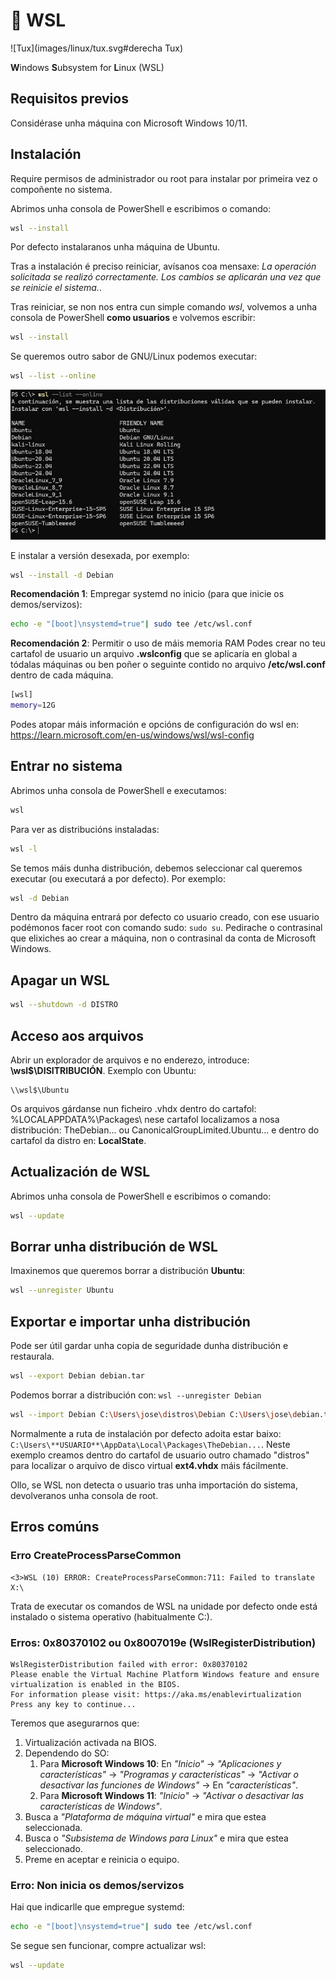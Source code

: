# 🐧 WSL

![Tux](images/linux/tux.svg#derecha Tux)

**W**indows **S**ubsystem for **L**inux (WSL)

## Requisitos previos

Considérase unha máquina con Microsoft Windows 10/11.

## Instalación

Require permisos de administrador ou root para instalar por primeira vez o compoñente no sistema.

Abrimos unha consola de PowerShell e escribimos o comando:

``` bash
wsl --install
```

Por defecto instalaranos unha máquina de Ubuntu.

Tras a instalación é preciso reiniciar, avísanos coa mensaxe: *La operación solicitada se realizó correctamente. Los cambios se aplicarán una vez que se reinicie el sistema.*.

Tras reiniciar, se non nos entra cun simple comando *wsl*, volvemos a unha consola de PowerShell **como usuarios** e volvemos escribir:

``` bash
wsl --install
```

Se queremos outro sabor de GNU/Linux podemos executar:

``` bash
wsl --list --online
```

![Lista de distribucións dispoñibles. Outubro 2024](images/wsl/2024-10-lista-distros.jpg "Lista de distribucións dispoñibles. Outubro 2024")

E instalar a versión desexada, por exemplo:

``` bash
wsl --install -d Debian
```

**Recomendación 1**: Empregar systemd no inicio (para que inicie os demos/servizos):

``` bash
echo -e "[boot]\nsystemd=true"| sudo tee /etc/wsl.conf
```

**Recomendación 2**: Permitir o uso de máis memoria RAM
Podes crear no teu cartafol de usuario un arquivo **.wslconfig** que se aplicaría en global a tódalas máquinas ou ben poñer o seguinte contido no arquivo **/etc/wsl.conf** dentro de cada máquina.

``` bash
[wsl]
memory=12G
```
Podes atopar máis información e opcións de configuración do wsl en: <https://learn.microsoft.com/en-us/windows/wsl/wsl-config>

## Entrar no sistema

Abrimos unha consola de PowerShell e executamos:

``` bash
wsl
```

Para ver as distribucións instaladas:

``` bash
wsl -l
```

Se temos máis dunha distribución, debemos seleccionar cal queremos executar (ou executará a por defecto). Por exemplo:

``` bash
wsl -d Debian
```

Dentro da máquina entrará por defecto co usuario creado, con ese usuario podémonos facer root con comando sudo: ```sudo su```. Pedirache o contrasinal que elixiches ao crear a máquina, non o contrasinal da conta de Microsoft Windows.

## Apagar un WSL

``` bash
wsl --shutdown -d DISTRO
```

## Acceso aos arquivos

Abrir un explorador de arquivos e no enderezo, introduce: **\\wsl$\DISITRIBUCIÓN**. Exemplo con Ubuntu:

~~~~
\\wsl$\Ubuntu
~~~~

Os arquivos gárdanse nun ficheiro .vhdx dentro do cartafol: %LOCALAPPDATA%\Packages\ nese cartafol localizamos a nosa distribución: TheDebian... ou CanonicalGroupLimited.Ubuntu... e dentro do cartafol da distro en: **LocalState**.

## Actualización de WSL

Abrimos unha consola de PowerShell e escribimos o comando:

``` bash
wsl --update
```

## Borrar unha distribución de WSL

Imaxinemos que queremos borrar a distribución **Ubuntu**:

~~~~ bash
wsl --unregister Ubuntu
~~~~

## Exportar e importar unha distribución

Pode ser útil gardar unha copia de seguridade dunha distribución e restaurala.

~~~~ bash
wsl --export Debian debian.tar
~~~~

Podemos borrar a distribución con: ```wsl --unregister Debian```

~~~~ bash
wsl --import Debian C:\Users\jose\distros\Debian C:\Users\jose\debian.tar 
~~~~

Normalmente a ruta de instalación por defecto adoita estar baixo: ```C:\Users\**USUARIO**\AppData\Local\Packages\TheDebian...```. Neste exemplo creamos dentro do cartafol de usuario outro chamado "distros" para localizar o arquivo de disco virtual **ext4.vhdx** máis fácilmente.

Ollo, se WSL non detecta o usuario tras unha importación do sistema, devolveranos unha consola de root.

## Erros comúns

### Erro CreateProcessParseCommon

~~~~
<3>WSL (10) ERROR: CreateProcessParseCommon:711: Failed to translate X:\
~~~~

Trata de executar os comandos de WSL na unidade por defecto onde está instalado o sistema operativo (habitualmente C:\).

### Erros: 0x80370102 ou 0x8007019e (WslRegisterDistribution)

~~~~
WslRegisterDistribution failed with error: 0x80370102
Please enable the Virtual Machine Platform Windows feature and ensure virtualization is enabled in the BIOS.
For information please visit: https://aka.ms/enablevirtualization
Press any key to continue...
~~~~

Teremos que asegurarnos que:

1. Virtualización activada na BIOS.
2. Dependendo do SO:
    1. Para **Microsoft Windows 10**: En *"Inicio"* -> *"Aplicaciones y características"* -> *"Programas y características"* -> *"Activar o desactivar las funciones de Windows"* -> En *"características"*.
    2. Para **Microsoft Windows 11**: *"Inicio"* -> *"Activar o desactivar las características de Windows"*.
3. Busca a *"Plataforma de máquina virtual"* e mira que estea seleccionada.
4. Busca o *"Subsistema de Windows para Linux"* e mira que estea seleccionado.
5. Preme en aceptar e reinicia o equipo.

### Erro: Non inicia os demos/servizos

Hai que indicarlle que empregue systemd: 

``` bash
echo -e "[boot]\nsystemd=true"| sudo tee /etc/wsl.conf
```

Se segue sen funcionar, compre actualizar wsl:

``` bash
wsl --update
```
